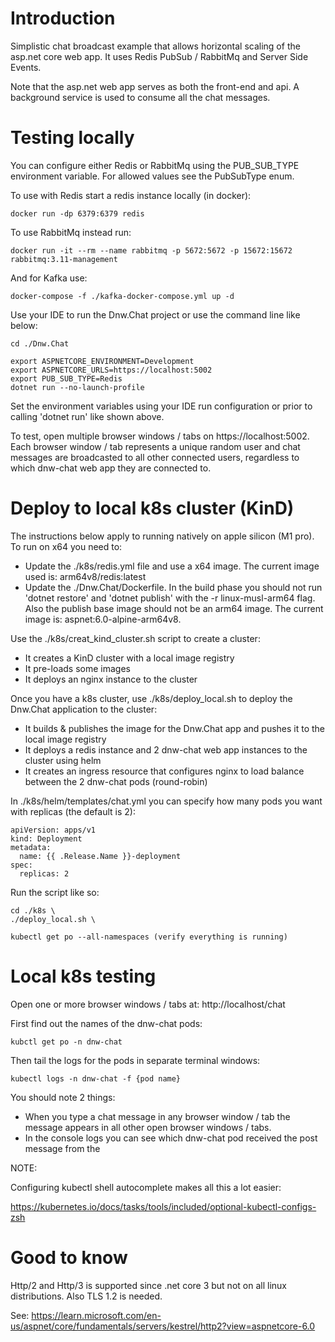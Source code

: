 # Introduction

Simplistic chat broadcast example that allows horizontal scaling of the asp.net core web app. It uses Redis PubSub / RabbitMq and Server Side Events. 

Note that the asp.net web app serves as both the front-end and api. A background service is used to consume all the chat messages.  

# Testing locally

You can configure either Redis or RabbitMq using the PUB_SUB_TYPE environment variable. For allowed values see the PubSubType enum.

To use with Redis start a redis instance locally (in docker):

```
docker run -dp 6379:6379 redis
```

To use RabbitMq instead run:

```
docker run -it --rm --name rabbitmq -p 5672:5672 -p 15672:15672 rabbitmq:3.11-management
```

And for Kafka use:

```
docker-compose -f ./kafka-docker-compose.yml up -d
```

Use your IDE to run the Dnw.Chat project or use the command line like below:

```
cd ./Dnw.Chat

export ASPNETCORE_ENVIRONMENT=Development
export ASPNETCORE_URLS=https://localhost:5002
export PUB_SUB_TYPE=Redis
dotnet run --no-launch-profile
```

Set the environment variables using your IDE run configuration or prior to calling 'dotnet run' like shown above.

To test, open multiple browser windows / tabs on https://localhost:5002. Each browser window / tab represents a unique random user and chat messages are broadcasted to all other connected users, regardless to which dnw-chat web app they are connected to.  

# Deploy to local k8s cluster (KinD)

The instructions below apply to running natively on apple silicon (M1 pro). To run on x64 you need to:

- Update the ./k8s/redis.yml file and use a x64 image. The current image used is: arm64v8/redis:latest
- Update the ./Dnw.Chat/Dockerfile. In the build phase you should not run 'dotnet restore' and 'dotnet publish' with the -r linux-musl-arm64 flag. Also the publish base image should not be an arm64 image. The current image is: aspnet:6.0-alpine-arm64v8.

Use the ./k8s/creat_kind_cluster.sh script to create a cluster:

- It creates a KinD cluster with a local image registry
- It pre-loads some images
- It deploys an nginx instance to the cluster

Once you have a k8s cluster, use ./k8s/deploy_local.sh to deploy the Dnw.Chat application to the cluster:

- It builds & publishes the image for the Dnw.Chat app and pushes it to the local image registry
- It deploys a redis instance and 2 dnw-chat web app instances to the cluster using helm
- It creates an ingress resource that configures nginx to load balance between the 2 dnw-chat pods (round-robin)

In ./k8s/helm/templates/chat.yml you can specify how many pods you want with replicas (the default is 2):

```
apiVersion: apps/v1
kind: Deployment
metadata:
  name: {{ .Release.Name }}-deployment
spec:
  replicas: 2
```

Run the script like so:

```
cd ./k8s \
./deploy_local.sh \

kubectl get po --all-namespaces (verify everything is running)
```

# Local k8s testing

Open one or more browser windows / tabs at: http://localhost/chat

First find out the names of the dnw-chat pods:

```
kubctl get po -n dnw-chat
```

Then tail the logs for the pods in separate terminal windows:

```
kubectl logs -n dnw-chat -f {pod name}
```

You should note 2 things:

- When you type a chat message in any browser window / tab the message appears in all other open browser windows / tabs.
- In the console logs you can see which dnw-chat pod received the post message from the    

NOTE:

Configuring kubectl shell autocomplete makes all this a lot easier:

https://kubernetes.io/docs/tasks/tools/included/optional-kubectl-configs-zsh

# Good to know

Http/2 and Http/3 is supported since .net core 3 but not on all linux distributions. Also TLS 1.2 is needed.

See: https://learn.microsoft.com/en-us/aspnet/core/fundamentals/servers/kestrel/http2?view=aspnetcore-6.0


